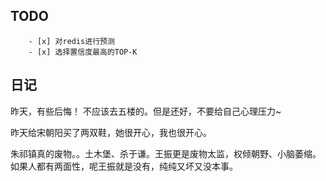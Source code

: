 ## TODO
		- [x] 对redis进行预测
		- [x] 选择置信度最高的TOP-K
## 日记

昨天，有些后悔！ 不应该去五楼的。但是还好，不要给自己心理压力~

昨天给宋朝阳买了两双鞋，她很开心，我也很开心。

朱祁镇真的废物。。土木堡、杀于谦。王振更是废物太监，权倾朝野、小脑萎缩。如果人都有两面性，呢王振就是没有，纯纯又坏又没本事。